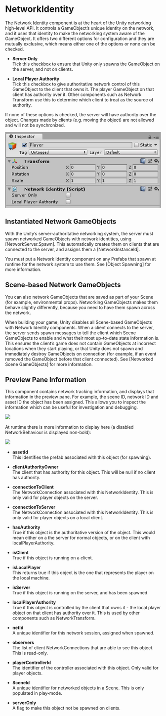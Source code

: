 # NetworkIdentity

The Network Identity component is at the heart of the Unity networking high-level API. It controls a GameObject’s unique identity on the network, and it uses that identity to make the networking system aware of the GameObject.  It offers two different options for configuration and they are mutually exclusive, which means either one of the options or none can be checked.

-   **Server Only**  
    Tick this checkbox to ensure that Unity only spawns the GameObject on the server, and not on clients.

-   **Local Player Authority**  
    Tick this checkbox to give authoritative network control of this GameObject to the client that owns it. The player GameObject on that client has authority over it. Other components such as Network Transform use this to determine which client to treat as the source of authority.

If none of these options is checked, the server will have authority over the object. Changes made by clients (e.g. moving the object) are not allowed and will not be synchronized.

![](NetworkIdentity.jpg)

## Instantiated Network GameObjects

With the Unity’s server-authoritative networking system, the server must spawn networked GameObjects with network identities, using [NetworkServer.Spawn]. This automatically creates them on clients that are connected to the server, and assigns them a [NetworkInstanceId].

You must put a Network Identity component on any Prefabs that spawn at runtime for the network system to use them. See [Object Spawning] for more information.

## Scene-based Network GameObjects

You can also network GameObjects that are saved as part of your Scene (for example, environmental props). Networking GameObjects makes them behave slightly differently, because you need to have them spawn across the network.

When building your game, Unity disables all Scene-based GameObjects with Network Identity components. When a client connects to the server, the server sends spawn messages to tell the client which Scene GameObjects to enable and what their most up-to-date state information is. This ensures the client’s game does not contain GameObjects at incorrect locations when they start playing, or that Unity does not spawn and immediately destroy GameObjects on connection (for example, if an event removed the GameObject before that client connected). See [Networked Scene GameObjects] for more information.

## Preview Pane Information

This component contains network tracking information, and displays that information in the preview pane. For example, the scene ID, network ID and asset ID the object has been assigned. This allows you to inspect the information which can be useful for investigation and debugging.

![](https://docs.unity3d.com/uploads/Main/NetworkIdentityPreview.png)

At runtime there is more information to display here (a disabled NetworkBehaviour is displayed non-bold):

![](https://docs.unity3d.com/uploads/Main/NetworkIdentityPreviewRuntime.png)

-   **assetId**  
    This identifies the prefab associated with this object (for spawning).

-   **clientAuthorityOwner**  
    The client that has authority for this object. This will be null if no client has authority.

-   **connectionToClient**  
    The NetworkConnection associated with this NetworkIdentity. This is only valid for player objects on the server.

-   **connectionToServer**  
    The NetworkConnection associated with this NetworkIdentity. This is only valid for player objects on a local client.

-   **hasAuthority**  
    True if this object is the authoritative version of the object. This would mean either on a the server for normal objects, or on the client with localPlayerAuthority.

-   **isClient**  
    True if this object is running on a client.

-   **isLocalPlayer**  
    This returns true if this object is the one that represents the player on the local machine.

-   **isServer**  
    True if this object is running on the server, and has been spawned.

-   **localPlayerAuthority**  
    True if this object is controlled by the client that owns it - the local player object on that client has authority over it. This is used by other components such as NetworkTransform.

-   **netId**  
    A unique identifier for this network session, assigned when spawned.

-   **observers**  
    The list of client NetworkConnections that are able to see this object. This is read-only.

-   **playerControllerId**  
    The identifier of the controller associated with this object. Only valid for player objects.

-   **SceneId**  
    A unique identifier for networked objects in a Scene. This is only populated in play-mode.

-   **serverOnly**  
    A flag to make this object not be spawned on clients.
